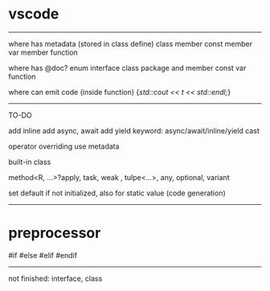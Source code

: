 # vscode

-------------------------------------------
where has metadata (stored in class define)
class
member const
member var
member function

where has @doc?
enum interface class
package and member const var function

where can emit code (inside function)
{*std::cout << t << std::endl;*}

-------------------------------------------
TO-DO

add inline
add async, await
add yield
keyword: async/await/inline/yield
cast

operator overriding use metadata

built-in class

method<R, ...>?apply, task<R>, weak<T> , tulpe<...>, any, optional, variant

set default if not initialized, also for static value (code generation)

-------------------------------------------
# preprocessor

#if #else #elif #endif

---------------------------
not finished: interface, class 